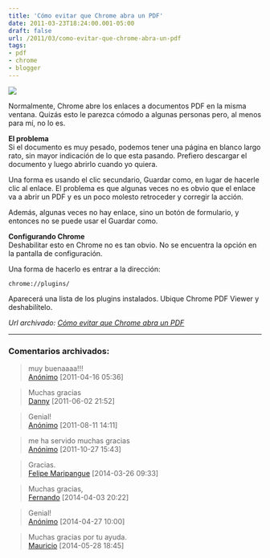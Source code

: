 ```yaml
---
title: 'Cómo evitar que Chrome abra un PDF'
date: 2011-03-23T18:24:00.001-05:00
draft: false
url: /2011/03/como-evitar-que-chrome-abra-un-pdf
tags: 
- pdf
- chrome
- blogger
---
```


[![](https://lh5.googleusercontent.com/-9VMqz_9QIts/TYqB5217jLI/AAAAAAAABTc/pqbrbTIhWx4/s1600/chrome-100.png)](https://lh5.googleusercontent.com/-9VMqz_9QIts/TYqB5217jLI/AAAAAAAABTc/pqbrbTIhWx4/s1600/chrome-100.png)

Normalmente, Chrome abre los enlaces a documentos PDF en la misma ventana. Quizás esto le parezca cómodo a algunas personas pero, al menos para mí, no lo es.  
  
**El problema**  
Si el documento es muy pesado, podemos tener una página en blanco largo rato, sin mayor indicación de lo que esta pasando. Prefiero descargar el documento y luego abrirlo cuando yo quiera.  
  
Una forma es usando el clic secundario, Guardar como, en lugar de hacerle clic al enlace. El problema es que algunas veces no es obvio que el enlace va a abrir un PDF y es un poco molesto retroceder y corregir la acción.  
  
Además, algunas veces no hay enlace, sino un botón de formulario, y entonces no se puede usar el Guardar como.  
  
**Configurando Chrome**  
Deshabilitar esto en Chrome no es tan obvio. No se encuentra la opción en la pantalla de configuración.  
  
Una forma de hacerlo es entrar a la dirección:  
  
```
chrome://plugins/  

```  
Aparecerá una lista de los plugins instalados. Ubique Chrome PDF Viewer y deshabilítelo.

_*Url archivado: [Cómo evitar que Chrome abra un PDF](https://akcdev.blogspot.com/2011/03/como-evitar-que-chrome-abra-un-pdf.html)*_

---
### Comentarios archivados:

>
> muy buenaaaa!!!
> \
> [Anónimo](# "noreply@blogger.com") [2011-04-16 05:36]

>
> Muchas gracias
> \
> [Danny](https://www.blogger.com/profile/00337276361873424250 "noreply@blogger.com") [2011-06-02 21:52]

>
> Genial!
> \
> [Anónimo](# "noreply@blogger.com") [2011-08-11 14:11]

>
> me ha servido muchas gracias
> \
> [Anónimo](# "noreply@blogger.com") [2011-10-27 15:43]

>
> Gracias.
> \
> [Felipe Maripangue](https://www.blogger.com/profile/12124381181308217242 "noreply@blogger.com") [2014-03-26 09:33]

>
> Muchas gracias,
> \
> [Fernando](https://www.blogger.com/profile/16554984232410683626 "noreply@blogger.com") [2014-04-03 20:22]

>
> Genial!
> \
> [Anónimo](# "noreply@blogger.com") [2014-04-27 10:00]

>
> Muchas gracias por tu ayuda.
> \
> [Mauricio](https://www.blogger.com/profile/00394248167642144265 "noreply@blogger.com") [2014-05-28 18:45]
